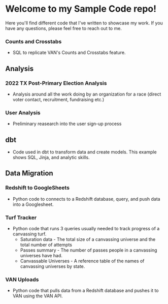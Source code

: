 # Welcome to my Sample Code repo!
Here you'll find different code that I've written to showcase my work. If you have any questions, please feel free to reach out to me.

### Counts and Crosstabs
- SQL to replicate VAN's Counts and Crosstabs feature.


## Analysis
### 2022 TX Post-Primary Election Analysis
- Analysis around all the work doing by an organization for a race (direct voter contact, recruitment, fundraising etc.)
  
### User Analysis
- Preliminary reasearch into the user sign-up process

## dbt
- Code used in dbt to transform data and create models. This example shows SQL, Jinja, and analytic skills.


## Data Migration

### Redshift to GoogleSheets
- Python code to connects to a Redshift database, query, and push data into a Googlesheet.

### Turf Tracker
- Python code that runs 3 queries usually needed to track progress of a canvassing turf.
  - Saturation data - The total size of a canvassing universe and the total number of attempts
  - Passes summary - The number of passes people in a canvassing universes have had.
  - Canvassable Universes - A reference table of the names of canvassing universes by state.
 
### VAN Uploads
- Python code that pulls data from a Redshift database and pushes it to VAN using the VAN API.
